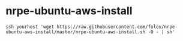 # nrpe-ubuntu-aws-install

```
ssh yourhost 'wget https://raw.githubusercontent.com/folex/nrpe-ubuntu-aws-install/master/nrpe-ubuntu-aws-install.sh -O - | sh'
```
